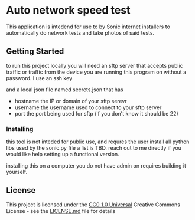# Auto network speed test

This application is intedend for use to by Sonic internet installers to automatically do network tests and take photos of said tests.


## Getting Started
to run this project locally you will need an sftp server that accepts public traffic or traffic from the device you are running this program on without a password. I use an ssh key

and a local json file named secrets.json that has
- hostname the IP or domain of your sftp serevr
- username the username used to connect to your sftp server
- port the port being used for sftp (if you don't know it should be 22)

### Installing

this tool is not inteded for public use, and requres the user install all python libs used by the sonic.py file a list is TBD. reach out to me directly if you would like help setting up a functional version.

installing this on a computer you do not have admin on requires building it yourself.


## License

This project is licensed under the [CC0 1.0 Universal](LICENSE.md)
Creative Commons License - see the [LICENSE.md](LICENSE.md) file for
details
